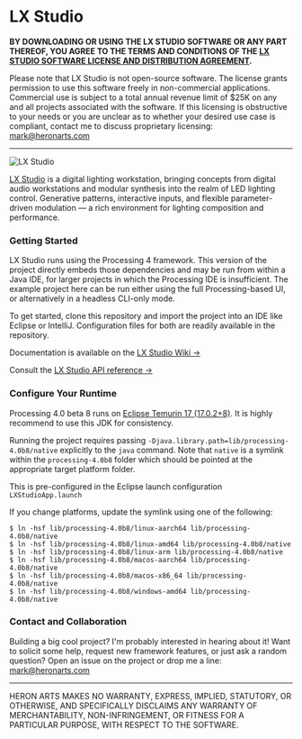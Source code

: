 LX Studio
==

**BY DOWNLOADING OR USING THE LX STUDIO SOFTWARE OR ANY PART THEREOF, YOU AGREE TO THE TERMS AND CONDITIONS OF THE [LX STUDIO SOFTWARE LICENSE AND DISTRIBUTION AGREEMENT](http://lx.studio/license).**

Please note that LX Studio is not open-source software. The license grants permission to use this software freely in non-commercial applications. Commercial use is subject to a total annual revenue limit of $25K on any and all projects associated with the software. If this licensing is obstructive to your needs or you are unclear as to whether your desired use case is compliant, contact me to discuss proprietary licensing: mark@heronarts.com

---

![LX Studio](https://raw.github.com/heronarts/LXStudio/master/assets/screenshot.jpg)

[LX Studio](http://lx.studio/) is a digital lighting workstation, bringing concepts from digital audio workstations and modular synthesis into the realm of LED lighting control. Generative patterns, interactive inputs, and flexible parameter-driven modulation — a rich environment for lighting composition and performance.

### Getting Started ###

LX Studio runs using the Processing 4 framework. This version of the project directly embeds those dependencies and may be run from within a Java IDE,
for larger projects in which the Processing IDE is insufficient. The example project here can be run either using the full Processing-based UI,
or alternatively in a headless CLI-only mode.

To get started, clone this repository and import the project into an IDE like Eclipse or IntelliJ. Configuration files for both are readily
available in the repository.

Documentation is available on the [LX Studio Wiki &rarr;](https://github.com/heronarts/LXStudio/wiki)

Consult the [LX Studio API reference &rarr;](http://lx.studio/api/)

### Configure Your Runtime ###

Processing 4.0 beta 8 runs on [Eclipse Temurin 17 (17.0.2+8)](https://adoptium.net/). It is highly recommend to use this JDK for consistency.

Running the project requires passing `-Djava.library.path=lib/processing-4.0b8/native` explicitly to the `java` command. Note that `native` is a symlink within the `processing-4.0b8` folder which should be pointed at the appropriate target platform folder.

This is pre-configured in the Eclipse launch configuration `LXStudioApp.launch`

If you change platforms, update the symlink using one of the following:
```
$ ln -hsf lib/processing-4.0b8/linux-aarch64 lib/processing-4.0b8/native
$ ln -hsf lib/processing-4.0b8/linux-amd64 lib/processing-4.0b8/native
$ ln -hsf lib/processing-4.0b8/linux-arm lib/processing-4.0b8/native
$ ln -hsf lib/processing-4.0b8/macos-aarch64 lib/processing-4.0b8/native
$ ln -hsf lib/processing-4.0b8/macos-x86_64 lib/processing-4.0b8/native
$ ln -hsf lib/processing-4.0b8/windows-amd64 lib/processing-4.0b8/native
```

### Contact and Collaboration ###

Building a big cool project? I'm probably interested in hearing about it! Want to solicit some help, request new framework features, or just ask a random question? Open an issue on the project or drop me a line: mark@heronarts.com

---

HERON ARTS MAKES NO WARRANTY, EXPRESS, IMPLIED, STATUTORY, OR OTHERWISE, AND SPECIFICALLY DISCLAIMS ANY WARRANTY OF MERCHANTABILITY, NON-INFRINGEMENT, OR FITNESS FOR A PARTICULAR PURPOSE, WITH RESPECT TO THE SOFTWARE.
